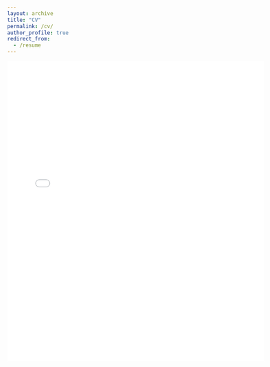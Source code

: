 ```yaml
---
layout: archive
title: "CV"
permalink: /cv/
author_profile: true
redirect_from:
  - /resume
---
```


<embed src="{{ site.baseurl }}/files/grigsbycalage_cv.pdf" width="600" height="700" type='application/pdf'> 
